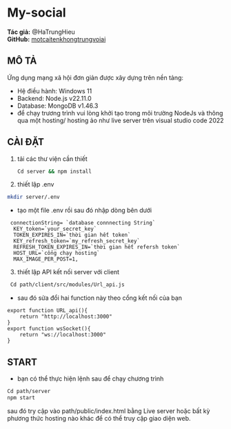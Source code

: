 ﻿# My-social

**Tác giả:** @HaTrungHieu  
**GitHub:** [motcaitenkhongtrungvoiai](https://github.com/motcaitenkhongtrungvoiai)

## MÔ TẢ

Ứng dụng mạng xã hội đơn giản được xây dựng trên nền tảng:

- Hệ điều hành: Windows 11
- Backend: Node.js v22.11.0
- Database: MongoDB v1.46.3
- để chạy trương trình vui lòng khởi tạo trong môi trường NodeJs và thông qua một hosting/ hosting ảo như live server trên visual studio code 2022

## CÀI ĐẶT

1. tải các thư viện cần thiết
   ```bash
   Cd server && npm install
   ```
2. thiết lập .env
``` bash
mkdir server/.env
```
- tạo một file .env rồi sau đó nhập dòng bên dưới
```
 connectionString= `database connnecting String`
  KEY_token=`your_secret_key`
  TOKEN_EXPIRES_IN=`thời gian hết token`
  KEY_refresh_token=`my_refresh_secret_key`
  REFRESH_TOKEN_EXPIRES_IN=`thời gian hết refersh token`
  HOST_URL=`cổng chạy hosting`
  MAX_IMAGE_PER_POST=1,
```
3. thiết lập API kết nối server với client

```bash
 Cd path/client/src/modules/Url_api.js
```

- sau đó sửa đổi hai function này theo cổng kết nối của bạn

```
export function URL_api(){
    return "http://localhost:3000"
}
export function wsSocket(){
    return "ws://localhost:3000"
}
```

## START

- bạn có thể thực hiện lệnh sau để chạy chương trình

```bash
Cd path/server
npm start
```

sau đó try cập vào path/public/index.html bằng Live server hoặc bất kỳ phương thức hosting nào khác để có thể truy cập giao diện web.
